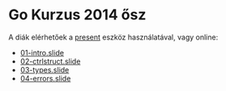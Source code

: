 # Go Kurzus 2014 ősz

A diák elérhetőek a [present](http://godoc.org/code.google.com/p/go.tools/cmd/present) eszköz használatával, vagy online:

- [01-intro.slide](http://go-talks.appspot.com/github.com/SZTEGoKurzus/2014-slides/01-intro.slide)
- [02-ctrlstruct.slide](http://go-talks.appspot.com/github.com/SZTEGoKurzus/2014-slides/02-ctrlstruct.slide)
- [03-types.slide](http://go-talks.appspot.com/github.com/SZTEGoKurzus/2014-slides/03-types.slide)
- [04-errors.slide](http://go-talks.appspot.com/github.com/SZTEGoKurzus/2014-slides/04-errors.slide)
